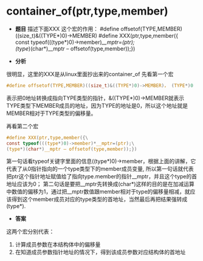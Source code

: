 # container_of(ptr,type,member)
+ **题目**
描述下面XXX 这个宏的作用：
#define offsetof(TYPE,MEMBER)((size_t)&((TYPE*)0)->MEMBER)
#define XXX(ptr,type,member({\
const typeof(((type*)0)->member)*__mptr=(ptr);\
(type*)(char*)__mptr – offsetof(type,member));})

+ **分析**

很明显，这里的XXX是从linux里面抄出来的container_of
先看第一个宏
```C
#define offsetof(TYPE,MEMBER)((size_t)&((TYPE*)0)->MEMBER)， (TYPE*)0
```
表示把0地址转换成指向TYPE类型的指针，&((TYPE*)0)->MEMBER就表示TYPE类型下MEMBER成员的地址，因为TYPE的地址是0，所以这个地址就是MEMBER相对于TYPE类型的偏移量。

再看第二个宏
```C
#define XXX(ptr,type,member({\
const typeof(((type*)0)->member)*__mptr=(ptr);\
(type*)(char*)__mptr – offsetof(type,member));})
```
第一句话看typeof关键字里面的信息((type*)0)->member，根据上面的讲解，它代表了从0指针指向的一个type类型下的member成员变量, 所以第一句话就代表把ptr这个指针地址赋值给了指向type.member的指针__mptr，并且这个type的首地址应该为0；
第二句话是要把__mptr先转换成(char*)这样的目的是在加减运算中数值的偏移为1，通过把__mptr数值跟member相对于type的偏移量相减，就应该得到这个member成员对应的type类型的首地址，当然最后再把结果强转成(type*).

+ **答案**

这两个宏分别代表：
1. 计算成员参数在本结构体中的偏移量
2. 在知道成员参数指针地址的情况下，得到该成员参数对应结构体的首地址

